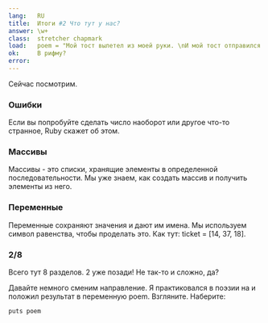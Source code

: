 ```yaml
---
lang:   RU
title:  Итоги #2 Что тут у нас?
answer: \w+
class:  stretcher chapmark
load:   poem = "Мой тост вылетел из моей руки. \nИ мой тост отправился на луну. \nНо когда я увидел это по телевизору, \nЗаправляя наш флаг на комету Галлея, \nПосле того, как я все-таки захотел съесть его\n"
ok:     В рифму?
error:
---
```


Сейчас посмотрим.

### Ошибки
Если вы попробуйте сделать число наоборот или другое что-то странное, Ruby скажет об этом.

### Массивы
Массивы - это списки, хранящие элементы в определенной последовательности.
Мы уже знаем, как создать массив и получить элементы из него.

### Переменные
Переменные сохраняют значения и дают им имена. Мы используем символ равенства, 
чтобы проделать это. Как тут:
ticket = [14, 37, 18].

### 2/8
Всего тут 8 разделов. 2 уже позади! Не так-то и сложно, да?

Давайте немного сменим направление. Я практиковался в поэзии на и положил 
результат в переменную poem. Взгляните. Наберите:

    puts poem
